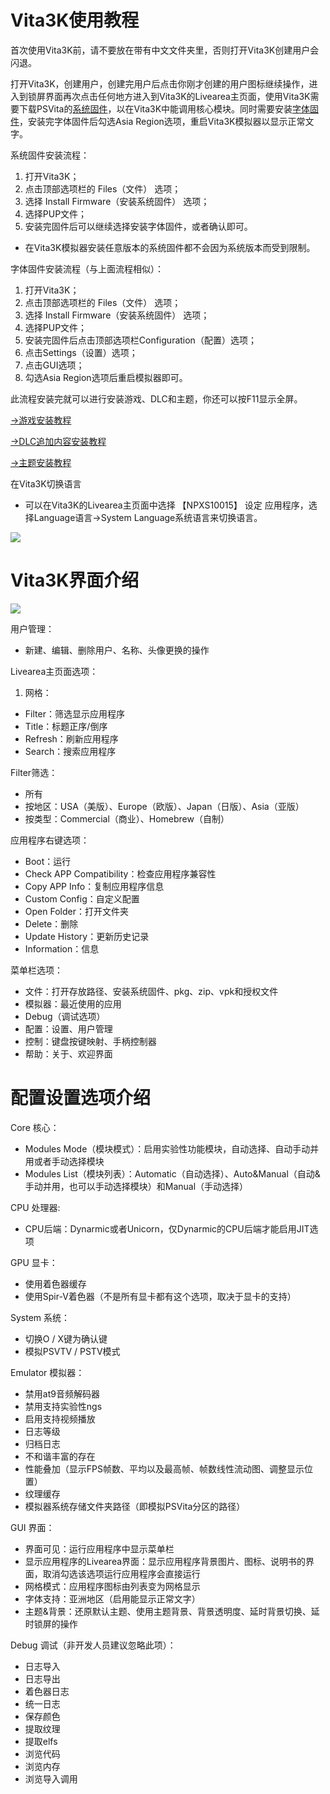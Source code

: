 # Vita3K使用教程
首次使用Vita3K前，请不要放在带有中文文件夹里，否则打开Vita3K创建用户会闪退。

打开Vita3K，创建用户，创建完用户后点击你刚才创建的用户图标继续操作，进入到锁屏界面再次点击任何地方进入到Vita3K的Livearea主页面，使用Vita3K需要下载PSVita的[系统固件](http://dus01.psv.update.playstation.net/update/psv/image/2019_0924/rel_034ab948bbf1a002e0a058c602184b32/PSVUPDAT.PUP)，以在Vita3K中能调用核心模块。同时需要安装[字体固件](http://dus01.psp2.update.playstation.net/update/psp2/image/2019_0924/sd_8b5f60b56c3da8365b973dba570c53a5/PSP2UPDAT.PUP?dest=us)，安装完字体固件后勾选Asia Region选项，重启Vita3K模拟器以显示正常文字。

系统固件安装流程：
1. 打开Vita3K；
2. 点击顶部选项栏的 Files（文件） 选项；
3. 选择 Install Firmware（安装系统固件） 选项；
4. 选择PUP文件；
5. 安装完固件后可以继续选择安装字体固件，或者确认即可。
- 在Vita3K模拟器安装任意版本的系统固件都不会因为系统版本而受到限制。

字体固件安装流程（与上面流程相似）：
1. 打开Vita3K；
2. 点击顶部选项栏的 Files（文件） 选项；
3. 选择 Install Firmware（安装系统固件） 选项；
4. 选择PUP文件；
5. 安装完固件后点击顶部选项栏Configuration（配置）选项；
6. 点击Settings（设置）选项；
7. 点击GUI选项；
8. 勾选Asia Region选项后重启模拟器即可。

此流程安装完就可以进行安装游戏、DLC和主题，你还可以按F11显示全屏。

[->游戏安装教程](http://croden1999.github.io/Vita3K-quick-guide/README_game)

[->DLC追加内容安装教程](http://croden1999.github.io/Vita3K-quick-guide/README_dlc)

[->主题安装教程](http://croden1999.github.io/Vita3K-quick-guide/README_theme)

在Vita3K切换语言
- 可以在Vita3K的Livearea主页面中选择 【NPXS10015】 设定 应用程序，选择Language语言->System Language系统语言来切换语言。

![](https://user-images.githubusercontent.com/61804715/131735493-7b80ae2e-dfe0-4d83-bcc8-454fb5d0873d.png)


# Vita3K界面介绍
![](https://user-images.githubusercontent.com/61804715/131706598-114cd931-e30c-4da3-a1cd-17270b749aee.png)

用户管理：
- 新建、编辑、删除用户、名称、头像更换的操作

Livearea主页面选项：
1. 网格：
- Filter：筛选显示应用程序
- Title：标题正序/倒序
- Refresh：刷新应用程序
- Search：搜索应用程序

Filter筛选：
- 所有
- 按地区：USA（美版）、Europe（欧版）、Japan（日版）、Asia（亚版）
- 按类型：Commercial（商业）、Homebrew（自制）

应用程序右键选项：
- Boot：运行
- Check APP Compatibility：检查应用程序兼容性
- Copy APP Info：复制应用程序信息
- Custom Config：自定义配置
- Open Folder：打开文件夹
- Delete：删除
- Update History：更新历史记录
- Information：信息

菜单栏选项：
- 文件：打开存放路径、安装系统固件、pkg、zip、vpk和授权文件
- 模拟器：最近使用的应用
- Debug（调试选项）
- 配置：设置、用户管理
- 控制：键盘按键映射、手柄控制器
- 帮助：关于、欢迎界面

# 配置设置选项介绍
Core 核心：
- Modules Mode（模块模式）：启用实验性功能模块，自动选择、自动手动并用或者手动选择模块
- Modules List（模块列表）：Automatic（自动选择）、Auto&Manual（自动&手动并用，也可以手动选择模块）和Manual（手动选择）

CPU 处理器:
- CPU后端：Dynarmic或者Unicorn，仅Dynarmic的CPU后端才能启用JIT选项

GPU 显卡：
- 使用着色器缓存
- 使用Spir-V着色器（不是所有显卡都有这个选项，取决于显卡的支持）

System 系统：
- 切换O / X键为确认键
- 模拟PSVTV / PSTV模式

Emulator 模拟器：
- 禁用at9音频解码器
- 禁用支持实验性ngs
- 启用支持视频播放
- 日志等级
- 归档日志
- 不和谐丰富的存在
- 性能叠加（显示FPS帧数、平均以及最高帧、帧数线性流动图、调整显示位置）
- 纹理缓存
- 模拟器系统存储文件夹路径（即模拟PSVita分区的路径）

GUI 界面：
- 界面可见：运行应用程序中显示菜单栏
- 显示应用程序的Livearea界面：显示应用程序背景图片、图标、说明书的界面，取消勾选该选项运行应用程序会直接运行
- 网格模式：应用程序图标由列表变为网格显示
- 字体支持：亚洲地区（启用能显示正常文字）
- 主题&背景：还原默认主题、使用主题背景、背景透明度、延时背景切换、延时锁屏的操作

Debug 调试（非开发人员建议忽略此项）：
- 日志导入
- 日志导出
- 着色器日志
- 统一日志
- 保存颜色
- 提取纹理
- 提取elfs
- 浏览代码
- 浏览内存
- 浏览导入调用
